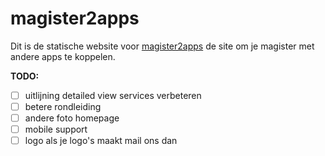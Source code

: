 # magister2apps
Dit is de statische website voor [magister2apps](http://magister2apps.nl) de site om je magister met andere apps te koppelen.

**TODO:**
- [ ] uitlijning detailed view services verbeteren
- [ ] betere rondleiding
- [ ] andere foto homepage
- [ ] mobile support
- [ ] logo als je logo's maakt mail ons dan
